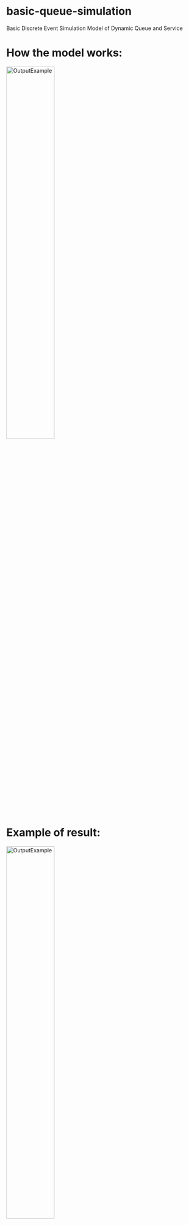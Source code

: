 # basic-queue-simulation
Basic Discrete Event Simulation Model of Dynamic Queue and Service

<h1>How the model works:</h1>
<img width="50%" alt="OutputExample" src="https://user-images.githubusercontent.com/75758447/110678051-280f2e00-81d6-11eb-94b4-edd07f96fefa.png">

<h1>Example of result:</h1>
<img width="50%" alt="OutputExample" src="https://user-images.githubusercontent.com/75758447/110678165-47a65680-81d6-11eb-9b88-e61ac6d2df72.png">

